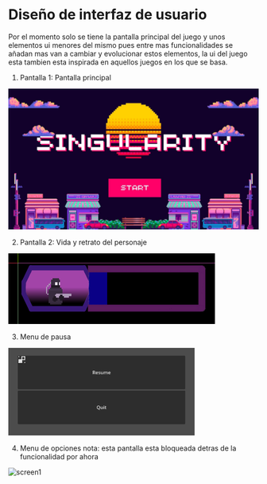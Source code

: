 # Diseño de interfaz de usuario

Por el momento solo se tiene la pantalla principal del juego y unos elementos ui menores del mismo pues entre mas funcionalidades se añadan mas van a cambiar y evolucionar estos elementos, la ui del juego esta tambien esta inspirada en aquellos juegos en los que se basa.
1. Pantalla 1: Pantalla principal

![screen1](images/uiP.jpg)

2. Pantalla 2: Vida y retrato del personaje

![screen1](images/uiC.png)

3. Menu de pausa

![screen1](images/Pause.png)

4. Menu de opciones
nota: esta pantalla esta bloqueada detras de la funcionalidad por ahora

![screen1](images/opciones.png)
